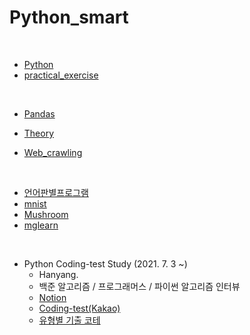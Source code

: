 # Python_smart

<br>

- [Python](https://github.com/seunghyunshin111/Python_smart/tree/master/Python/Python_multicampus)
- [practical_exercise](https://github.com/seunghyunshin111/Python_smart/tree/master/Python/practical_exercise)

<br>

- [Pandas](https://github.com/seunghyunshin111/Python_smart/tree/master/Pandas)

- [Theory](https://github.com/seunghyunshin111/Python_smart/tree/master/Theory)
- [Web_crawling](https://github.com/seunghyunshin111/Python_smart/tree/master/Web_crawling)

<br>

- [언어판별프로그램](https://github.com/seunghyunshin111/Python_smart/tree/master/언어판별프로그램)
- [mnist](https://github.com/seunghyunshin111/Python_smart/tree/master/Python_Code/mnist)
- [Mushroom](https://github.com/seunghyunshin111/Python_smart/tree/master/Python_Code/Mushroom)
- [mglearn](https://github.com/seunghyunshin111/Python_smart/tree/master/Python_Code/mglearn)

<br>

- Python Coding-test Study (2021. 7. 3 ~)
  - Hanyang.
  - 백준 알고리즘 / 프로그래머스 / 파이썬 알고리즘 인터뷰
  - [Notion](https://www.notion.so/8b152e1b88f8485c8852949b411c33cc?v=7e894ef12ca544a4aaa94a3452562f36)
  - [Coding-test(Kakao)](https://tech.kakao.com/2021/07/08/2021-%ec%b9%b4%ec%b9%b4%ec%98%a4-%ec%9d%b8%ed%84%b4%ec%8b%ad-for-tech-developers-%ec%bd%94%eb%94%a9-%ed%85%8c%ec%8a%a4%ed%8a%b8-%ed%95%b4%ec%84%a4/)
  - [유형별 기출 코테](https://www.acmicpc.net/workbook/codeplus/1)



